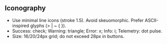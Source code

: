 ## Iconography
- Use minimal line icons (stroke 1.5). Avoid skeuomorphic. Prefer ASCII-inspired glyphs (> | ~ { }).
- Success: check; Warning: triangle; Error: x; Info: i; Telemetry: dot pulse.
- Size: 16/20/24px grid; do not exceed 28px in buttons.
